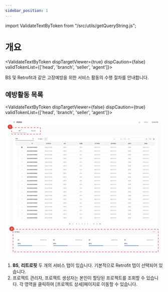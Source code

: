 ```yaml
---
sidebar_position: 1
---
```


import ValidateTextByToken from "/src/utils/getQueryString.js";

# 개요

<ValidateTextByToken dispTargetViewer={true} dispCaution={false} validTokenList={['head', 'branch', 'seller', 'agent']}>

BS 및 Retrofit과 같은 고장예방을 위한 서비스 활동의 수행 절차를 안내합니다.

</ValidateTextByToken>

## 예방활동 목록

<ValidateTextByToken dispTargetViewer={false} dispCaution={true} validTokenList={['head', 'branch', 'seller', 'agent']}>

![001](./img/001.png)

1. **BS**, **리트로핏** 두 개의 서비스 탭이 있습니다. 기본적으로 Retrofit 탭이 선택되어 있습니다.
1. 프로젝트 관리자, 프로젝트 생성자는 본인이 할당된 프로젝트를 조회할 수 있습니다. 각 영역을 클릭하여 [프로젝트 상세]페이지로 이동할 수 있습니다.

</ValidateTextByToken>